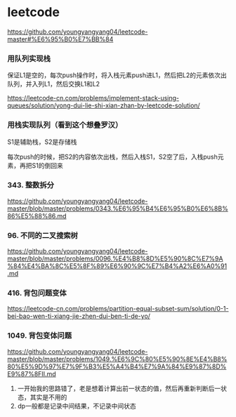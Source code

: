 # leetcode

https://github.com/youngyangyang04/leetcode-master#%E6%95%B0%E7%BB%84


### 用队列实现栈

保证L1是空的，每次push操作时，将入栈元素push进L1，然后把L2的元素依次出队列，并入列L1，然后交换L1和L2

https://leetcode-cn.com/problems/implement-stack-using-queues/solution/yong-dui-lie-shi-xian-zhan-by-leetcode-solution/

### 用栈实现队列（看到这个想叠罗汉）

S1是辅助栈，S2是存储栈

每次push的时候，把S2的内容依次出栈，然后入栈S1，S2空了后，入栈push元素，再把S1的倒回来

### 343. 整数拆分

https://github.com/youngyangyang04/leetcode-master/blob/master/problems/0343.%E6%95%B4%E6%95%B0%E6%8B%86%E5%88%86.md

### 96. 不同的二叉搜索树

https://github.com/youngyangyang04/leetcode-master/blob/master/problems/0096.%E4%B8%8D%E5%90%8C%E7%9A%84%E4%BA%8C%E5%8F%89%E6%90%9C%E7%B4%A2%E6%A0%91.md

### 416. 背包问题变体

https://leetcode-cn.com/problems/partition-equal-subset-sum/solution/0-1-bei-bao-wen-ti-xiang-jie-zhen-dui-ben-ti-de-yo/


### 1049. 背包变体问题

https://github.com/youngyangyang04/leetcode-master/blob/master/problems/1049.%E6%9C%80%E5%90%8E%E4%B8%80%E5%9D%97%E7%9F%B3%E5%A4%B4%E7%9A%84%E9%87%8D%E9%87%8FII.md

1. 一开始我的思路错了，老是想着计算出前一状态的值，然后再重新判断后一状态，其实是不用的
2. dp一般都是记录中间结果，不记录中间状态
